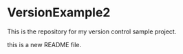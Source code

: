 # VersionExample2
This is the repository for my version control sample project.

this is a new README file.
